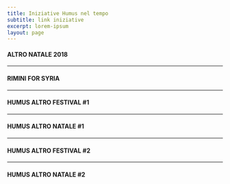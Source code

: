```yaml
---
title: Iniziative Humus nel tempo
subtitle: link iniziative
excerpt: lorem-ipsum
layout: page
---
```

#### ALTRO NATALE 2018
***

#### RIMINI FOR SYRIA
***

#### HUMUS ALTRO FESTIVAL #1
***

#### HUMUS ALTRO NATALE #1
***

#### HUMUS  ALTRO FESTIVAL #2
***

#### HUMUS ALTRO NATALE #2